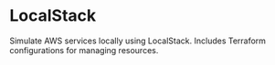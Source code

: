 # LocalStack
Simulate AWS services locally using LocalStack. Includes Terraform configurations for managing resources.

